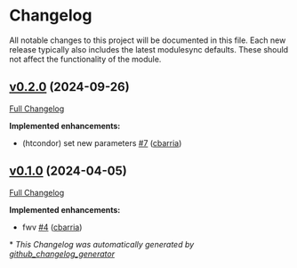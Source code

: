 # Changelog

All notable changes to this project will be documented in this file.
Each new release typically also includes the latest modulesync defaults.
These should not affect the functionality of the module.

## [v0.2.0](https://github.com/lsst-it/puppet-htcondor/tree/v0.2.0) (2024-09-26)

[Full Changelog](https://github.com/lsst-it/puppet-htcondor/compare/v0.1.0...v0.2.0)

**Implemented enhancements:**

- \(htcondor\) set new parameters [\#7](https://github.com/lsst-it/puppet-htcondor/pull/7) ([cbarria](https://github.com/cbarria))

## [v0.1.0](https://github.com/lsst-it/puppet-htcondor/tree/v0.1.0) (2024-04-05)

[Full Changelog](https://github.com/lsst-it/puppet-htcondor/compare/9ce8b578d9beeaa0fdac30264596339ce564a524...v0.1.0)

**Implemented enhancements:**

- fwv [\#4](https://github.com/lsst-it/puppet-htcondor/pull/4) ([cbarria](https://github.com/cbarria))



\* *This Changelog was automatically generated by [github_changelog_generator](https://github.com/github-changelog-generator/github-changelog-generator)*
